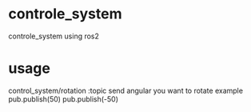 # controle_system
controle_system using ros2
# usage
control_system/rotation :topic
send angular you want to rotate
example
pub.publish(50)
pub.publish(-50)
